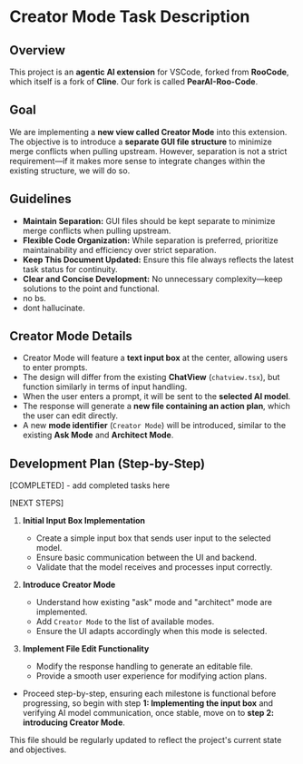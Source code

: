 # Creator Mode Task Description

## Overview

This project is an **agentic AI extension** for VSCode, forked from **RooCode**, which itself is a fork of **Cline**. Our fork is called **PearAI-Roo-Code**.

## Goal

We are implementing a **new view called Creator Mode** into this extension. The objective is to introduce a **separate GUI file structure** to minimize merge conflicts when pulling upstream. However, separation is not a strict requirement—if it makes more sense to integrate changes within the existing structure, we will do so.

## Guidelines

- **Maintain Separation:** GUI files should be kept separate to minimize merge conflicts when pulling upstream.
- **Flexible Code Organization:** While separation is preferred, prioritize maintainability and efficiency over strict separation.
- **Keep This Document Updated:** Ensure this file always reflects the latest task status for continuity.
- **Clear and Concise Development:** No unnecessary complexity—keep solutions to the point and functional.
- no bs.
- dont hallucinate.

## Creator Mode Details

- Creator Mode will feature a **text input box** at the center, allowing users to enter prompts.
- The design will differ from the existing **ChatView** (`chatview.tsx`), but function similarly in terms of input handling.
- When the user enters a prompt, it will be sent to the **selected AI model**.
- The response will generate a **new file containing an action plan**, which the user can edit directly.
- A new **mode identifier** (`Creator Mode`) will be introduced, similar to the existing **Ask Mode** and **Architect Mode**.

## Development Plan (Step-by-Step)

[COMPLETED] - add completed tasks here

[NEXT STEPS]

1. **Initial Input Box Implementation**

    - Create a simple input box that sends user input to the selected model.
    - Ensure basic communication between the UI and backend.
    - Validate that the model receives and processes input correctly.

2. **Introduce Creator Mode**

    - Understand how existing "ask" mode and "architect" mode are implemented.
    - Add `Creator Mode` to the list of available modes.
    - Ensure the UI adapts accordingly when this mode is selected.

3. **Implement File Edit Functionality**
    - Modify the response handling to generate an editable file.
    - Provide a smooth user experience for modifying action plans.

- Proceed step-by-step, ensuring each milestone is functional before progressing, so begin with step **1: Implementing the input box** and verifying AI model communication, once stable, move on to **step 2: introducing Creator Mode**.

This file should be regularly updated to reflect the project's current state and objectives.

